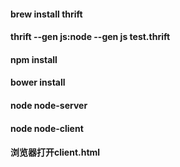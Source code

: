 #### brew install thrift
#### thrift --gen js:node --gen js test.thrift
#### npm install
#### bower install
#### node node-server
#### node node-client
#### 浏览器打开client.html